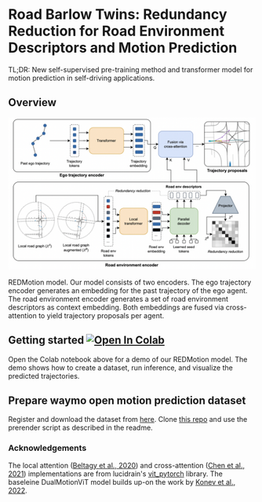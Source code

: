 # Road Barlow Twins: Redundancy Reduction for Road Environment Descriptors and Motion Prediction
TL;DR: New self-supervised pre-training method and transformer model for motion prediction in self-driving applications.

## Overview
![Model architecture](red-motion-model.png "Model architecture")

REDMotion model. Our model consists of two encoders. The ego trajectory encoder generates an embedding for the past trajectory of the ego agent. The road environment encoder generates a set of road environment descriptors as context embedding. Both embeddings are fused via cross-attention to yield trajectory proposals per agent.

## Getting started  [![Open In Colab](https://colab.research.google.com/assets/colab-badge.svg)](https://colab.research.google.com/drive/1vC5lqRVicGsmx8bkSlxrH4Tm9cTUr4e9?usp=sharing)

Open the Colab notebook above for a demo of our REDMotion model. The demo shows how to create a dataset, run inference, and visualize the predicted trajectories.

## Prepare waymo open motion prediction dataset
Register and download the dataset from [here](https://waymo.com/open).
Clone [this repo](https://github.com/kbrodt/waymo-motion-prediction-2021) and use the prerender script as described in the readme.

### Acknowledgements
The local attention ([Beltagy et al., 2020](https://arxiv.org/abs/2004.05150)) and cross-attention ([Chen et al., 2021](https://arxiv.org/abs/2103.14899)) implementations are from lucidrain's [vit_pytorch](https://github.com/lucidrains/vit-pytorch) library.
The baseleine DualMotionViT model builds up-on the work by [Konev et al., 2022](https://arxiv.org/abs/2206.02163).
